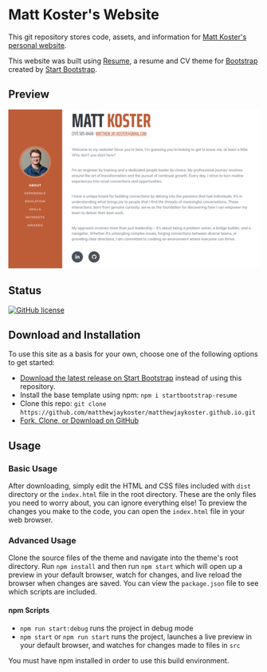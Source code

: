 # Matt Koster's Website

This git repository stores code, assets, and information for [Matt Koster's personal website](https://matthewjaykoster.github.io).

This website was built using [Resume](https://startbootstrap.com/theme/resume/), a resume and CV theme for [Bootstrap](https://getbootstrap.com/) created by [Start Bootstrap](https://startbootstrap.com/).

## Preview

[![Website Preview](https://github.com/matthewjaykoster/matthewjaykoster.github.io/blob/master/readme-assets/website-preview.png?raw=true)](matthewjaykoster.github.io)

## Status

[![GitHub license](https://img.shields.io/badge/license-MIT-blue.svg)](https://raw.githubusercontent.com/StartBootstrap/startbootstrap-resume/master/LICENSE)

## Download and Installation

To use this site as a basis for your own, choose one of the following options to get started:

- [Download the latest release on Start Bootstrap](https://startbootstrap.com/theme/resume/) instead of using this repository.
- Install the base template using npm: `npm i startbootstrap-resume`
- Clone this repo: `git clone https://github.com/matthewjaykoster/matthewjaykoster.github.io.git`
- [Fork, Clone, or Download on GitHub](https://github.com/matthewjaykoster/matthewjaykoster.github.io.git)

## Usage

### Basic Usage

After downloading, simply edit the HTML and CSS files included with `dist` directory or the `index.html` file in the root directory. These are the only files you need to worry about, you can ignore everything else! To preview the changes you make to the code, you can open the `index.html` file in your web browser.

### Advanced Usage

Clone the source files of the theme and navigate into the theme's root directory. Run `npm install` and then run `npm start` which will open up a preview in your default browser, watch for changes, and live reload the browser when changes are saved. You can view the `package.json` file to see which scripts are included.

#### npm Scripts

- `npm run start:debug` runs the project in debug mode
- `npm start` or `npm run start` runs the project, launches a live preview in your default browser, and watches for changes made to files in `src`

You must have npm installed in order to use this build environment.